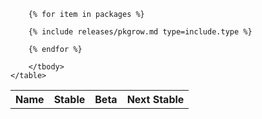 <div class="table-responsive">
    <table class="table table-bordered table-condensed">
        <tr>
          <th class="table-display-text-th table-display-name-th" scope="col">Name</th>
          <th scope="col">Stable</th>
          <th scope="col">Beta</th>
          <th scope="col">Next Stable</th>
        </tr>
        <tbody id="myTable">

        {% for item in packages %}
        
        {% include releases/pkgrow.md type=include.type %}
        
        {% endfor %}
        
        </tbody>
    </table>
</div>
